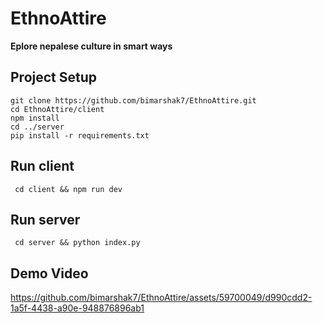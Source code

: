 # EthnoAttire
**Eplore nepalese culture in smart ways** 
## Project Setup
```
git clone https://github.com/bimarshak7/EthnoAttire.git
cd EthnoAttire/client
npm install
cd ../server
pip install -r requirements.txt
```
## Run client
``` cd client && npm run dev```
## Run server
``` cd server && python index.py```  
## Demo Video

https://github.com/bimarshak7/EthnoAttire/assets/59700049/d990cdd2-1a5f-4438-a90e-948876896ab1

